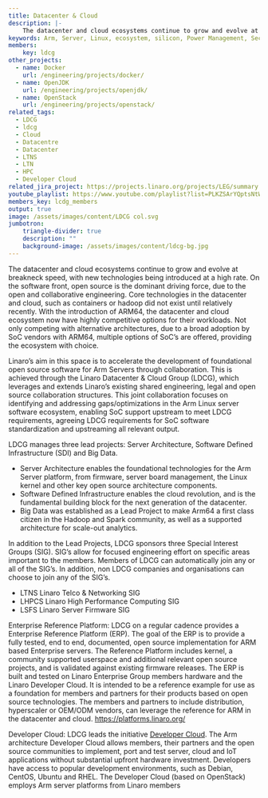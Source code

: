 ```yaml
---
title: Datacenter & Cloud
description: |-
    The datacenter and cloud ecosystems continue to grow and evolve at breakneck speed, with new technologies being introduced at a high rate. On the software front, open source is the dominant driving force, due to the open and collaborative engineering.
keywords: Arm, Server, Linux, ecosystem, silicon, Power Management, Security, Big Data, Software Defined Infrastructure, Datacenter, Cloud
members:
    key: ldcg
other_projects:
  - name: Docker
    url: /engineering/projects/docker/
  - name: OpenJDK
    url: /engineering/projects/openjdk/
  - name: OpenStack
    url: /engineering/projects/openstack/
related_tags:
  - LDCG
  - ldcg
  - Cloud
  - Datacentre
  - Datacenter
  - LTNS
  - LTN
  - HPC
  - Developer Cloud
related_jira_project: https://projects.linaro.org/projects/LEG/summary
youtube_playlist: https://www.youtube.com/playlist?list=PLKZSArYQptsNtWUBuB2DcSEADXqJm6r12
members_key: lcdg_members
output: true
image: /assets/images/content/LDCG col.svg
jumbotron:
    triangle-divider: true
    description: ""
    background-image: /assets/images/content/ldcg-bg.jpg
---
```

The datacenter and cloud ecosystems continue to grow and evolve at breakneck speed, with new technologies being introduced at a high rate. On the software front, open source is the dominant driving force, due to the open and collaborative engineering. Core technologies in the datacenter and cloud, such as containers or hadoop did not exist until relatively recently. With the introduction of ARM64, the datacenter and cloud ecosystem now have highly competitive options for their workloads. Not only competing with alternative architectures, due to a broad adoption by SoC vendors with ARM64, multiple options of SoC’s are offered, providing the ecosystem with choice.

Linaro’s aim in this space is to accelerate the development of foundational open source software for Arm Servers through collaboration. This is achieved through the Linaro Datacenter & Cloud Group (LDCG), which leverages and extends Linaro’s existing shared engineering, legal and open source collaboration structures. This joint collaboration focuses on identifying and addressing gaps/optimizations in the Arm Linux server software ecosystem, enabling SoC support upstream to meet LDCG requirements, agreeing LDCG requirements for SoC software standardization and upstreaming all relevant output.

LDCG manages three lead projects: Server Architecture, Software Defined Infrastructure (SDI) and Big Data.

- Server Architecture enables the foundational technologies for the Arm Server platform, from firmware, server board management, the Linux kernel and other key open source architecture components.
- Software Defined Infrastructure enables the cloud revolution, and is the fundamental building block for the next generation of the datacenter. 
- Big Data was established as a Lead Project to make Arm64 a first class citizen in the Hadoop and Spark community, as well as a supported architecture for scale-out analytics.

In addition to the Lead Projects, LDCG sponsors three Special Interest Groups (SIG). SIG’s allow for focused engineering effort on specific areas important to the members. Members of LDCG can automatically join any or all of the SIG’s.  In addition, non LDCG companies and organisations can choose to join any of the SIG’s.

- LTNS  Linaro Telco & Networking SIG
- LHPCS Linaro High Performance Computing SIG
- LSFS Linaro Server Firmware SIG

Enterprise Reference Platform:  LDCG on a regular cadence provides a Enterprise Reference Platform (ERP). The goal of the ERP is to provide a fully tested, end to end, documented, open source implementation for ARM based Enterprise servers. The Reference Platform includes kernel, a community supported userspace and additional relevant open source projects, and is validated against existing firmware releases. The ERP is built and tested on Linaro Enterprise Group members hardware and the Linaro Developer Cloud. It is intended to be a reference example for use as a foundation for members and partners for their products based on open source technologies. The members and partners to include distribution, hyperscaler or OEM/ODM vendors, can leverage the reference for ARM in the datacenter and cloud. https://platforms.linaro.org/

Developer Cloud:  LDCG leads the initiative [Developer Cloud](https://linaro.cloud). The Arm architecture Developer Cloud allows members, their partners and the open source communities to implement, port and test server, cloud and IoT applications without substantial upfront hardware investment. Developers have access to popular development environments, such as Debian, CentOS, Ubuntu and RHEL. The Developer Cloud (based on OpenStack) employs Arm server platforms from Linaro members 
